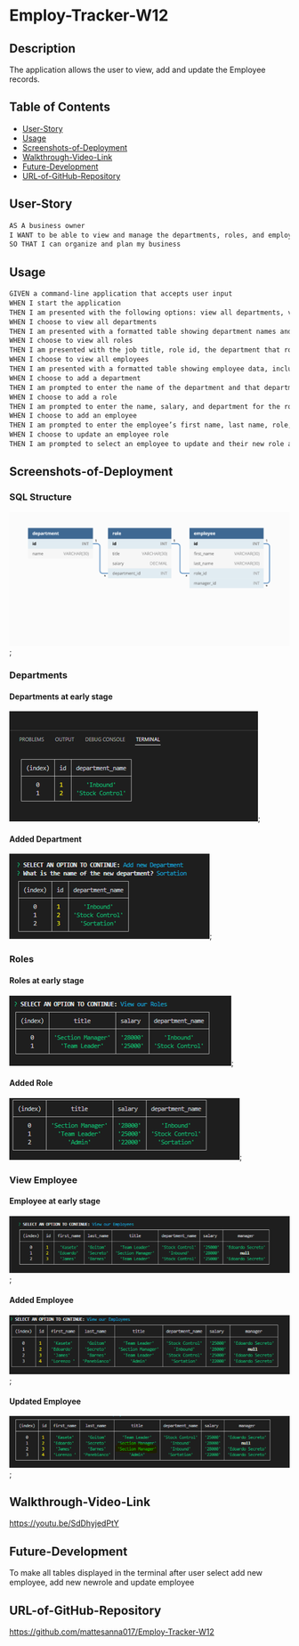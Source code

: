 # Employ-Tracker-W12

## Description
The application allows the user to view, add and update the Employee records.


## Table of Contents
- [User-Story](#user-story)
- [Usage](#usage)
- [Screenshots-of-Deployment](#screenshots-of-Deployment)
- [Walkthrough-Video-Link](#walkthrough-Video-Link)
- [Future-Development](#Future-Development)
- [URL-of-GitHub-Repository](#URL-of-GitHub-Repository)




## User-Story

```md
AS A business owner
I WANT to be able to view and manage the departments, roles, and employees in my company
SO THAT I can organize and plan my business
```

## Usage

```md
GIVEN a command-line application that accepts user input
WHEN I start the application
THEN I am presented with the following options: view all departments, view all roles, view all employees, add a department, add a role, add an employee, and update an employee role
WHEN I choose to view all departments
THEN I am presented with a formatted table showing department names and department ids
WHEN I choose to view all roles
THEN I am presented with the job title, role id, the department that role belongs to, and the salary for that role
WHEN I choose to view all employees
THEN I am presented with a formatted table showing employee data, including employee ids, first names, last names, job titles, departments, salaries, and managers that the employees report to
WHEN I choose to add a department
THEN I am prompted to enter the name of the department and that department is added to the database
WHEN I choose to add a role
THEN I am prompted to enter the name, salary, and department for the role and that role is added to the database
WHEN I choose to add an employee
THEN I am prompted to enter the employee’s first name, last name, role, and manager, and that employee is added to the database
WHEN I choose to update an employee role
THEN I am prompted to select an employee to update and their new role and this information is updated in the database 
```

## Screenshots-of-Deployment
### SQL Structure
![alt text](./Assets/12-sql-homework-demo-01.png "sql structure");

### Departments
#### Departments at early stage
![alt text](./Assets/earlyDep.PNG "Departments at early stage");
#### Added Department
![alt text](./Assets/addDep.PNG "Added Department");

### Roles
#### Roles at early stage
![alt text](./Assets/earlRole.PNG "Roles at early stage");
#### Added Role
![alt text](./Assets/addRole.PNG "Added Roles");

### View Employee
#### Employee at early stage
![alt text](./Assets/earlEmp.PNG "Employee at early stage");
#### Added Employee
![alt text](./Assets/addEmp.PNG "Added Employee");
#### Updated Employee
![alt text](./Assets/updEmp.PNG "Updated Employee");


## Walkthrough-Video-Link
https://youtu.be/SdDhyjedPtY

## Future-Development
To make all tables displayed in the terminal after user select add new employee, add new newrole and update employee

## URL-of-GitHub-Repository
https://github.com/mattesanna017/Employ-Tracker-W12